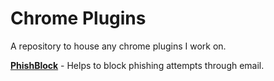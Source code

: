 # Chrome Plugins

A repository to house any chrome plugins I work on.

[**PhishBlock**](https://github.com/CaseyHaralson/chromeplugins/tree/master/phishblock) - Helps to block phishing attempts through email.